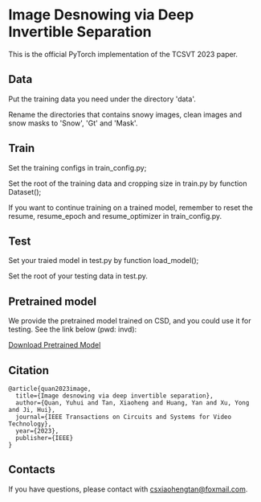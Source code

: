 Image Desnowing via Deep Invertible Separation
=
This is the official PyTorch implementation of the TCSVT 2023 paper.

Data
-
Put the training data you need under the directory 'data'.

Rename the directories that contains snowy images, clean images and snow masks to 'Snow', 'Gt' and 'Mask'.

Train
-
Set the training configs in train_config.py;

Set the root of the training data and cropping size in train.py by function Dataset();

If you want to continue training on a trained model, remember to reset the resume, resume_epoch and resume_optimizer in train_config.py.

Test
-
Set your traied model in test.py by function load_model();

Set the root of your testing data in test.py.

Pretrained model
-
We provide the pretrained model trained on CSD, and you could use it for testing. See the link below (pwd: invd):

[Download Pretrained Model](https://pan.baidu.com/s/1AWxyk7XUpu83kMIKYz15uA)

Citation
-
    @article{quan2023image,
      title={Image desnowing via deep invertible separation},
      author={Quan, Yuhui and Tan, Xiaoheng and Huang, Yan and Xu, Yong and Ji, Hui},
      journal={IEEE Transactions on Circuits and Systems for Video Technology},
      year={2023},
      publisher={IEEE}
    }

Contacts
-
If you have questions, please contact with csxiaohengtan@foxmail.com.
